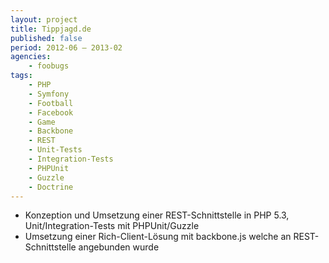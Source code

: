 ```yaml
---
layout: project
title: Tippjagd.de
published: false
period: 2012-06 – 2013-02
agencies:
    - foobugs
tags:
    - PHP
    - Symfony
    - Football
    - Facebook
    - Game
    - Backbone
    - REST
    - Unit-Tests
    - Integration-Tests
    - PHPUnit
    - Guzzle
    - Doctrine
---
```

- Konzeption und Umsetzung einer REST-Schnittstelle in PHP 5.3, Unit/Integration-Tests mit PHPUnit/Guzzle
- Umsetzung einer Rich-Client-Lösung mit backbone.js welche an REST-Schnittstelle angebunden wurde
